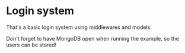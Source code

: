 # Login system

That's a basic login system using middlewares and models.

Don't forget to have MongoDB open when running the example, so the users can be stored!